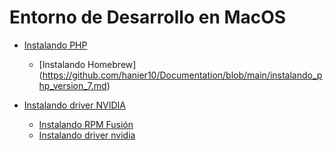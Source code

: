 # Entorno de Desarrollo en MacOS

* [ Instalando PHP ](https://github.com/hanier10/Documentation/blob/main/instalando_php_version_7.md)
   * [Instalando Homebrew] (https://github.com/hanier10/Documentation/blob/main/instalando_php_version_7.md) 


* [Instalando driver NVIDIA](https://github.com/itihell/documentanciones/blob/main/driver_nvidia.md)
    * [Instalando RPM Fusión](https://github.com/itihell/documentanciones/blob/main/driver_nvidia.md#instlando-los-rpm-fusion-para-obtener-los-driver-privativos-dentro-de-fedora)  
    * [Instalando driver nvidia](https://github.com/itihell/documentanciones/blob/main/driver_nvidia.md#instalando-los-driver-de-nvidia)

